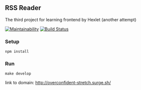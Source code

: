 ## RSS Reader

The third project for learning frontend by Hexlet (another attempt)

[![Maintainability](https://api.codeclimate.com/v1/badges/1497dda82d9bd3dd1376/maintainability)](https://codeclimate.com/github/konstsem/project-lvl3-s452/maintainability) [![Build Status](https://travis-ci.org/konstsem/project-lvl3-s452.svg?branch=master)](https://travis-ci.org/konstsem/project-lvl3-s452)

### Setup

```
npm install
```

### Run

```
make develop
```


link to domain: http://overconfident-stretch.surge.sh/
